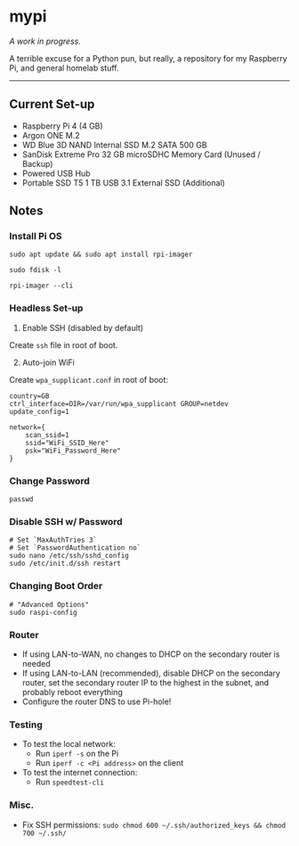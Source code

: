 # mypi

_A work in progress._

A terrible excuse for a Python pun, but really, a repository for my Raspberry Pi, and general homelab stuff.


---


## Current Set-up

- Raspberry Pi 4 (4 GB)
- Argon ONE M.2
- WD Blue 3D NAND Internal SSD M.2 SATA 500 GB
- SanDisk Extreme Pro 32 GB microSDHC Memory Card (Unused / Backup)
- Powered USB Hub
- Portable SSD T5 1 TB USB 3.1 External SSD (Additional)


## Notes

### Install Pi OS

```
sudo apt update && sudo apt install rpi-imager

sudo fdisk -l

rpi-imager --cli
```

### Headless Set-up

1. Enable SSH (disabled by default)

Create `ssh` file in root of boot.

2. Auto-join WiFi

Create `wpa_supplicant.conf` in root of boot:

```
country=GB
ctrl_interface=DIR=/var/run/wpa_supplicant GROUP=netdev
update_config=1

network={
    scan_ssid=1
    ssid="WiFi_SSID_Here"
    psk="WiFi_Password_Here"
}
```

### Change Password

```
passwd
```

### Disable SSH w/ Password

```
# Set `MaxAuthTries 3`
# Set `PasswordAuthentication no`
sudo nano /etc/ssh/sshd_config
sudo /etc/init.d/ssh restart
```

### Changing Boot Order

```
# "Advanced Options"
sudo raspi-config
```

### Router

- If using LAN-to-WAN, no changes to DHCP on the secondary router is needed
- If using LAN-to-LAN (recommended), disable DHCP on the secondary router, set the secondary router IP to the highest in the subnet, and probably reboot everything
- Configure the router DNS to use Pi-hole!

### Testing

- To test the local network:
    - Run `iperf -s` on the Pi
    - Run `iperf -c <Pi address>` on the client
- To test the internet connection:
    - Run `speedtest-cli`

### Misc.

- Fix SSH permissions: `sudo chmod 600 ~/.ssh/authorized_keys && chmod 700 ~/.ssh/`
